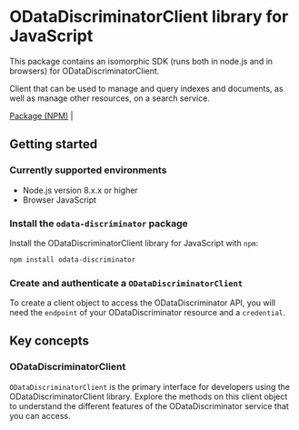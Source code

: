 # ODataDiscriminatorClient library for JavaScript

This package contains an isomorphic SDK (runs both in node.js and in browsers) for ODataDiscriminatorClient.

Client that can be used to manage and query indexes and documents, as well as manage other resources, on a search service.

[Package (NPM)](https://www.npmjs.com/package/odata-discriminator) |

## Getting started

### Currently supported environments

- Node.js version 8.x.x or higher
- Browser JavaScript


### Install the `odata-discriminator` package

Install the ODataDiscriminatorClient library for JavaScript with `npm`:

```bash
npm install odata-discriminator
```

### Create and authenticate a `ODataDiscriminatorClient`

To create a client object to access the ODataDiscriminator API, you will need the `endpoint` of your ODataDiscriminator resource and a `credential`.
## Key concepts

### ODataDiscriminatorClient

`ODataDiscriminatorClient` is the primary interface for developers using the ODataDiscriminatorClient library. Explore the methods on this client object to understand the different features of the ODataDiscriminator service that you can access.

